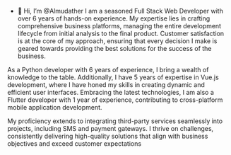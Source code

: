 - 👋 Hi, I’m @Almudather
I am a seasoned Full Stack Web Developer with over 6 years of hands-on experience. My
expertise lies in crafting comprehensive business platforms, managing the entire
development lifecycle from initial analysis to the final product. Customer satisfaction is at the
core of my approach, ensuring that every decision I make is geared towards providing the
best solutions for the success of the business.

As a Python developer with 6 years of experience, I bring a wealth of knowledge to the table.
Additionally, I have 5 years of expertise in Vue.js development, where I have honed my skills
in creating dynamic and efficient user interfaces. Embracing the latest technologies, I am
also a Flutter developer with 1 year of experience, contributing to cross-platform mobile
application development.

My proficiency extends to integrating third-party services seamlessly into projects, including
SMS and payment gateways. I thrive on challenges, consistently delivering high-quality
solutions that align with business objectives and exceed customer expectations

<!---
Almudather/Almudather is a ✨ special ✨ repository because its `README.md` (this file) appears on your GitHub profile.
You can click the Preview link to take a look at your changes.
--->
